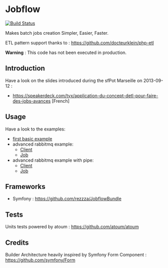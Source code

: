 Jobflow
=======
[![Build Status](https://travis-ci.org/rezzza/jobflow.png?branch=master)](https://travis-ci.org/rezzza/jobflow)

Makes batch jobs creation Simpler, Easier, Faster. 

ETL pattern support thanks to : https://github.com/docteurklein/php-etl

**Warning** : This code has not been executed in production.

Introduction
------------
Have a look on the slides introduced during the sfPot Marseille on 2013-09-12 :
- https://speakerdeck.com/tyx/application-du-concept-detl-pour-faire-des-jobs-avances [French]

Usage
-----

Have a look to the examples:
- [first basic example](/examples/basic.php)
- advanced rabbitmq example:
    - [Client](/examples/placetostreet-rmq.php)
    - [Job](/examples/jobs/PlaceToStreetJob.php)
- advanced rabbitmq example with pipe:
    - [Client](/examples/github-contributor-email.php)
    - [Job](/examples/jobs/GithubEmailJob.php)

Frameworks
----------
- Symfony : https://github.com/rezzza/JobflowBundle

Tests
-----

Units tests powered by atoum : https://github.com/atoum/atoum

Credits
-------

Builder Architecture heavily inspired by Symfony Form Component : https://github.com/symfony/Form